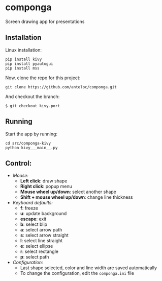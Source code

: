# componga
Screen drawing app for presentations

## Installation

Linux installation:

```
pip install kivy
pip install pyautogui
pip install mss
```

Now, clone the repo for this project:

```
git clone https://github.com/anteloc/componga.git
```

And checkout the branch:

```
$ git checkout kivy-port
```

## Running 
Start the app by running:

```
cd src/componga-kivy
python kivy___main__.py
```

## Control:
- _Mouse:_
    - **Left click**: draw shape
    - **Right click**: popup menu
    - **Mouse wheel up/down**: select another shape
    - **Shift + mouse wheel up/down**: change line thickness
- _Keyboard defaults:_
    - **f**: freeze
    - **u**: update background
    - **escape**: exit
    - **b**: select blip
    - **a**: select arrow path
    - **s**: select arrow straight
    - **l**: select line straight
    - **e**: select ellipse
    - **r**: select rectangle
    - **p**: select path
- _Configuration:_
    - Last shape selected, color and line width are saved automatically
    - To change the configuration, edit the `componga.ini` file



